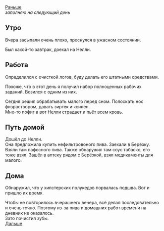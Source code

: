 [Раньше](2020.05.25.md)  
*заполняю на следующий день*
## Утро
Вчера засыпали очень плохо, проснулся в ужасном состоянии.

Был какой-то завтрак, доехал на Нелли.
## Работа
Определился с очисткой логов, буду делать его штатными средствами.

Похоже, что в этот день я получил набор полноценных рабочих заданий. Возился с одним из них.

Сегдня решил  обрабатывать малого перед сном. Полоскать нос физраствором, давать зиртек и ксилен.  
Мне-то пофиг а вот Нелли страдает и пьёт всем кровь.
## Путь домой
Дошёл до Нелли.  
Она предложила купить нефильтровоного пива. Заехали в Берёзку. Взяли там пафосного пива. Также обнаружил там соус табаско, его тоже взял. Зашёл в аптеку рядом с Берёзкой, взял медикаменты для малого.
## Дома
Обнаружил, что у хипстерских полукедов порвалась подшва. Вот и пришло их время.

Чтобы не повторилось вчерашнего вечера, всё делал последовательно и очень точно. Поэтому из-за пива и домашних работ времени на дневник не оказалось.  
Зато почистил зубы.  
[Дальше](2020.05.27.md)